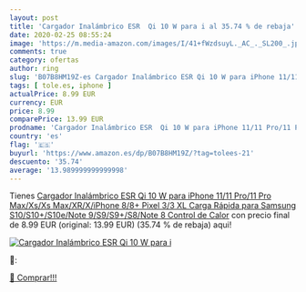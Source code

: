 ```yaml
---
layout: post
title: 'Cargador Inalámbrico ESR  Qi 10 W para i al 35.74 % de rebaja'
date: 2020-02-25 08:55:24
image: 'https://m.media-amazon.com/images/I/41+fWzdsuyL._AC_._SL200_.jpg'
comments: true
category: ofertas
author: ring
slug: 'B07B8HM19Z-es Cargador Inalámbrico ESR Qi 10 W para iPhone 11/11 Pro/11...'
tags: [ tole.es, iphone ]
actualPrice: 8.99 EUR
currency: EUR
price: 8.99
comparePrice: 13.99 EUR
prodname: 'Cargador Inalámbrico ESR  Qi 10 W para iPhone 11/11 Pro/11 Pro Max/Xs/Xs Max/XR/X/iPhone 8/8+ Pixel 3/3 XL  Carga Rápida para Samsung S10/S10+/S10e/Note 9/S9/S9+/S8/Note 8  Control de Calor'
country: 'es'
flag: '🇪🇸'
buyurl: 'https://www.amazon.es/dp/B07B8HM19Z/?tag=tolees-21'
descuento: '35.74'
average: '13.989999999999998'
---
```


Tienes [Cargador Inalámbrico ESR  Qi 10 W para iPhone 11/11 Pro/11 Pro Max/Xs/Xs Max/XR/X/iPhone 8/8+ Pixel 3/3 XL  Carga Rápida para Samsung S10/S10+/S10e/Note 9/S9/S9+/S8/Note 8  Control de Calor](https://www.amazon.es/dp/B07B8HM19Z/?tag=tolees-21) con precio final de  8.99 EUR (original: 13.99 EUR) (35.74 %  de rebaja) aqui!

[![Cargador Inalámbrico ESR  Qi 10 W para i](https://m.media-amazon.com/images/I/41+fWzdsuyL._AC_._SL200_.jpg)](https://www.amazon.es/dp/B07B8HM19Z/?tag=tolees-21)

🔎:


[🛒 Comprar!!!](https://www.amazon.es/dp/B07B8HM19Z/?tag=tolees-21)
